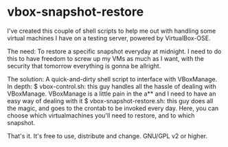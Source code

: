 vbox-snapshot-restore
===============================

I've created this couple of shell scripts to help me out with handling 
some virtual machines I have on a testing server, powered by VirtualBox-OSE.

The need: To restore a specific snapshot everyday at midnight. I need to do this to have 
freedom to screw up my VMs as much as I want, with the security that tomorrow everything
is gonna be allright.

The solution: A quick-and-dirty shell script to interface with VBoxManage. In depth:
    $ vbox-control.sh: this guy handles all the hassle of dealing with VBoxManage.
    VBoxManage is a little pain in the a\*\* and I need to have an easy way of dealing with it
    $ vbox-snapshot-restore.sh: this guy does all the magic, and goes to the crontab to be invoked
    every day. Here, you can choose which virtualmachines you'll need to restore, and to which 
    snapshot.

That's it. It's free to use, distribute and change. GNU/GPL v2 or higher.